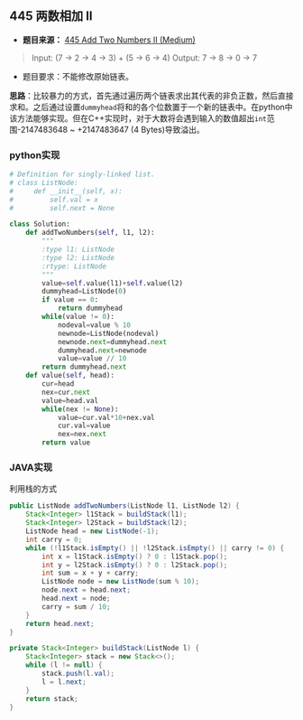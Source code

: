 ## 445 两数相加 II

* **题目来源：** [445 Add Two Numbers II (Medium)](https://leetcode.com/problems/add-two-numbers-ii/description/)

> Input: (7 -> 2 -> 4 -> 3) + (5 -> 6 -> 4)
> Output: 7 -> 8 -> 0 -> 7

* 题目要求：不能修改原始链表。

**思路**：比较暴力的方式，首先通过遍历两个链表求出其代表的非负正数，然后直接求和。之后通过设置`dummyhead`将和的各个位数置于一个新的链表中。在python中该方法能够实现。但在C++实现时，对于大数将会遇到输入的数值超出`int`范围-2147483648 ~ +2147483647   (4 Bytes)导致溢出。

### python实现

```python
# Definition for singly-linked list.
# class ListNode:
#     def __init__(self, x):
#         self.val = x
#         self.next = None

class Solution:
    def addTwoNumbers(self, l1, l2):
        """
        :type l1: ListNode
        :type l2: ListNode
        :rtype: ListNode
        """
        value=self.value(l1)+self.value(l2)
        dummyhead=ListNode(0)
        if value == 0:
            return dummyhead
        while(value != 0):
            nodeval=value % 10
            newnode=ListNode(nodeval)
            newnode.next=dummyhead.next
            dummyhead.next=newnode
            value=value // 10
        return dummyhead.next
    def value(self, head):
        cur=head
        nex=cur.next
        value=head.val
        while(nex != None):
            value=cur.val*10+nex.val
            cur.val=value
            nex=nex.next
        return value
```

### JAVA实现

利用栈的方式

```java
public ListNode addTwoNumbers(ListNode l1, ListNode l2) {
    Stack<Integer> l1Stack = buildStack(l1);
    Stack<Integer> l2Stack = buildStack(l2);
    ListNode head = new ListNode(-1);
    int carry = 0;
    while (!l1Stack.isEmpty() || !l2Stack.isEmpty() || carry != 0) {
        int x = l1Stack.isEmpty() ? 0 : l1Stack.pop();
        int y = l2Stack.isEmpty() ? 0 : l2Stack.pop();
        int sum = x + y + carry;
        ListNode node = new ListNode(sum % 10);
        node.next = head.next;
        head.next = node;
        carry = sum / 10;
    }
    return head.next;
}

private Stack<Integer> buildStack(ListNode l) {
    Stack<Integer> stack = new Stack<>();
    while (l != null) {
        stack.push(l.val);
        l = l.next;
    }
    return stack;
}
```

